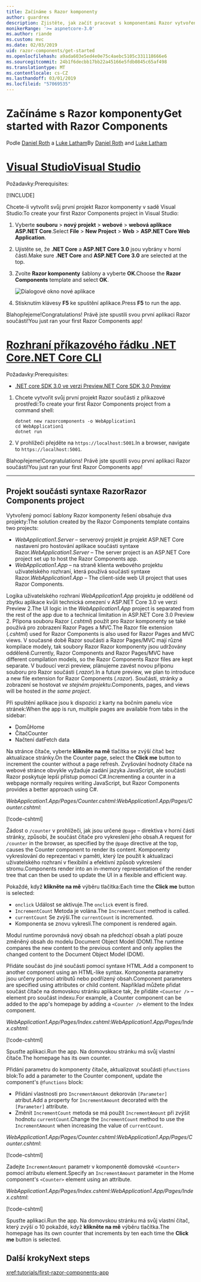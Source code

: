```yaml
---
title: Začínáme s Razor komponenty
author: guardrex
description: Zjistěte, jak začít pracovat s komponentami Razor vytvořením a úpravou Razor součástí projektu.
monikerRange: '>= aspnetcore-3.0'
ms.author: riande
ms.custom: mvc
ms.date: 02/03/2019
uid: razor-components/get-started
ms.openlocfilehash: a9ada603e5ed4e0e75c4aebc5105c331118666e6
ms.sourcegitcommit: 24b1f6decbb17bb22a45166e5fdb0845c65af498
ms.translationtype: MT
ms.contentlocale: cs-CZ
ms.lasthandoff: 03/01/2019
ms.locfileid: "57069535"
---
```

# <a name="get-started-with-razor-components"></a><span data-ttu-id="14d8a-103">Začínáme s Razor komponenty</span><span class="sxs-lookup"><span data-stu-id="14d8a-103">Get started with Razor Components</span></span>

<span data-ttu-id="14d8a-104">Podle [Daniel Roth](https://github.com/danroth27) a [Luke Latham](https://github.com/guardrex)</span><span class="sxs-lookup"><span data-stu-id="14d8a-104">By [Daniel Roth](https://github.com/danroth27) and [Luke Latham](https://github.com/guardrex)</span></span>

# <a name="visual-studiotabvisual-studio"></a>[<span data-ttu-id="14d8a-105">Visual Studio</span><span class="sxs-lookup"><span data-stu-id="14d8a-105">Visual Studio</span></span>](#tab/visual-studio)

<span data-ttu-id="14d8a-106">Požadavky:</span><span class="sxs-lookup"><span data-stu-id="14d8a-106">Prerequisites:</span></span>

[!INCLUDE[](~/includes/net-core-prereqs-vs-3.0.md)]

<span data-ttu-id="14d8a-107">Chcete-li vytvořit svůj první projekt Razor komponenty v sadě Visual Studio:</span><span class="sxs-lookup"><span data-stu-id="14d8a-107">To create your first Razor Components project in Visual Studio:</span></span>

1. <span data-ttu-id="14d8a-108">Vyberte **souboru** > **nový projekt** > **webové** > **webová aplikace ASP.NET Core**.</span><span class="sxs-lookup"><span data-stu-id="14d8a-108">Select **File** > **New Project** > **Web** > **ASP.NET Core Web Application**.</span></span>
1. <span data-ttu-id="14d8a-109">Ujistěte se, že **.NET Core** a **ASP.NET Core 3.0** jsou vybrány v horní části.</span><span class="sxs-lookup"><span data-stu-id="14d8a-109">Make sure **.NET Core** and **ASP.NET Core 3.0** are selected at the top.</span></span>
1. <span data-ttu-id="14d8a-110">Zvolte **Razor komponenty** šablony a vyberte **OK**.</span><span class="sxs-lookup"><span data-stu-id="14d8a-110">Choose the **Razor Components** template and select **OK**.</span></span>

   ![Dialogové okno nové aplikace](https://msdnshared.blob.core.windows.net/media/2019/01/razor-components-template.png)

1. <span data-ttu-id="14d8a-112">Stisknutím klávesy **F5** ke spuštění aplikace.</span><span class="sxs-lookup"><span data-stu-id="14d8a-112">Press **F5** to run the app.</span></span>

<span data-ttu-id="14d8a-113">Blahopřejeme!</span><span class="sxs-lookup"><span data-stu-id="14d8a-113">Congratulations!</span></span> <span data-ttu-id="14d8a-114">Právě jste spustili svou první aplikaci Razor součásti!</span><span class="sxs-lookup"><span data-stu-id="14d8a-114">You just ran your first Razor Components app!</span></span>

<!--

# [Visual Studio Code](#tab/visual-studio-code)

Prerequisites:

[!INCLUDE[](~/includes/net-core-prereqs-vsc-3.0.md)]

To create your first Razor Components project in Visual Studio Code:

1. Execute the following command from a command shell:

   ```console
   dotnet new razorcomponents -o WebApplication1
   ```

1. Open the *WebApplication1* folder in Visual Studio Code.

1. Add a *.vscode* folder.

1. Add a *tasks.json* file to the *.vscode* folder with the following content:

   [!code-json[](get-started/samples_snapshot/3.x/tasks.json)]

1. Add a *launch.json* file to the *.vscode* folder with the following content:

   [!code-json[](get-started/samples_snapshot/3.x/launch.json)]

1. Execute the app using the Visual Studio Code debugger.

1. In a browser, navigate to `https://localhost:5001`.

Congratulations! You just ran your first Razor Components app!

# [Visual Studio for Mac](#tab/visual-studio-mac)

.NET Core 3.0 will be supported with Visual Studio for Mac version 8.0 or later. Visual Studio for Mac version 8.0 Preview isn't available at this time.

Use the [.NET Core CLI version of this topic](xref:razor-components/get-started?tabs=netcore-cli) on macOS.


[!INCLUDE[](~/includes/net-core-prereqs-mac-3.0.md)]

To create your first project Razor Components project in Visual Studio for Mac:

1. Select **File** > **New Solution** or **New Project**.
1. In the sidebar, select **.NET Core** > **App**.
1. Select **ASP.NET Core Razor Components** and select **Next**.
1. The **Target Framework** defaults to **.NET Core 3.0**. Select **Next**.
1. In the **Project Name** field, enter `WebApplication1`. Select **Create**.
1. Select **Run** > **Run Without Debugging** to run the app *without the debugger*. Running with the debugger isn't supported at this time.

Congratulations! You just ran your first Razor Components app!
-->

# <a name="net-core-clitabnetcore-cli"></a>[<span data-ttu-id="14d8a-115">Rozhraní příkazového řádku .NET Core</span><span class="sxs-lookup"><span data-stu-id="14d8a-115">.NET Core CLI</span></span>](#tab/netcore-cli/)

<span data-ttu-id="14d8a-116">Požadavky:</span><span class="sxs-lookup"><span data-stu-id="14d8a-116">Prerequisites:</span></span>

* [<span data-ttu-id="14d8a-117">.NET core SDK 3.0 ve verzi Preview</span><span class="sxs-lookup"><span data-stu-id="14d8a-117">.NET Core SDK 3.0 Preview</span></span>](https://dotnet.microsoft.com/download/dotnet-core/3.0)

1. <span data-ttu-id="14d8a-118">Chcete vytvořit svůj první projekt Razor součásti z příkazové prostředí:</span><span class="sxs-lookup"><span data-stu-id="14d8a-118">To create your first Razor Components project from a command shell:</span></span>

   ```console
   dotnet new razorcomponents -o WebApplication1
   cd WebApplication1
   dotnet run
   ```

1. <span data-ttu-id="14d8a-119">V prohlížeči přejděte na `https://localhost:5001`.</span><span class="sxs-lookup"><span data-stu-id="14d8a-119">In a browser, navigate to `https://localhost:5001`.</span></span>

<span data-ttu-id="14d8a-120">Blahopřejeme!</span><span class="sxs-lookup"><span data-stu-id="14d8a-120">Congratulations!</span></span> <span data-ttu-id="14d8a-121">Právě jste spustili svou první aplikaci Razor součásti!</span><span class="sxs-lookup"><span data-stu-id="14d8a-121">You just ran your first Razor Components app!</span></span>

---

## <a name="razor-components-project"></a><span data-ttu-id="14d8a-122">Projekt součásti syntaxe Razor</span><span class="sxs-lookup"><span data-stu-id="14d8a-122">Razor Components project</span></span>

<span data-ttu-id="14d8a-123">Vytvořený pomocí šablony Razor komponenty řešení obsahuje dva projekty:</span><span class="sxs-lookup"><span data-stu-id="14d8a-123">The solution created by the Razor Components template contains two projects:</span></span>

* <span data-ttu-id="14d8a-124">*WebApplication1.Server* &ndash; serverový projekt je projekt ASP.NET Core nastavení pro hostování aplikace součásti syntaxe Razor.</span><span class="sxs-lookup"><span data-stu-id="14d8a-124">*WebApplication1.Server* &ndash; The server project is an ASP.NET Core project set up to host the Razor Components app.</span></span>
* <span data-ttu-id="14d8a-125">*WebApplication1.App* &ndash; na straně klienta webového projektu uživatelského rozhraní, která používá součásti syntaxe Razor.</span><span class="sxs-lookup"><span data-stu-id="14d8a-125">*WebApplication1.App* &ndash; The client-side web UI project that uses Razor Components.</span></span>

<span data-ttu-id="14d8a-126">Logika uživatelského rozhraní *WebApplication1.App* projektu je oddělené od zbytku aplikace kvůli technická omezení v ASP.NET Core 3.0 ve verzi Preview 2.</span><span class="sxs-lookup"><span data-stu-id="14d8a-126">The UI logic in the *WebApplication1.App* project is separated from the rest of the app due to a technical limitation in ASP.NET Core 3.0 Preview 2.</span></span> <span data-ttu-id="14d8a-127">Přípona souboru Razor (*.cshtml*) použít pro Razor komponenty se také používá pro zobrazení Razor Pages a MVC.</span><span class="sxs-lookup"><span data-stu-id="14d8a-127">The Razor file extension (*.cshtml*) used for Razor Components is also used for Razor Pages and MVC views.</span></span> <span data-ttu-id="14d8a-128">V současné době Razor součásti a Razor Pages/MVC mají různé kompilace modely, tak soubory Razor Razor komponenty jsou udržovány odděleně.</span><span class="sxs-lookup"><span data-stu-id="14d8a-128">Currently, Razor Components and Razor Pages/MVC have different compilation models, so the Razor Components Razor files are kept separate.</span></span> <span data-ttu-id="14d8a-129">V budoucí verzi preview, plánujeme zavést novou příponu souboru pro Razor součásti (*.razor*).</span><span class="sxs-lookup"><span data-stu-id="14d8a-129">In a future preview, we plan to introduce a new file extension for Razor Components (*.razor*).</span></span> <span data-ttu-id="14d8a-130">Součásti, stránky a zobrazení se hostovat *ve stejném projektu*.</span><span class="sxs-lookup"><span data-stu-id="14d8a-130">Components, pages, and views will be hosted *in the same project*.</span></span>

<span data-ttu-id="14d8a-131">Při spuštění aplikace jsou k dispozici z karty na bočním panelu více stránek:</span><span class="sxs-lookup"><span data-stu-id="14d8a-131">When the app is run, multiple pages are available from tabs in the sidebar:</span></span>

* <span data-ttu-id="14d8a-132">Domů</span><span class="sxs-lookup"><span data-stu-id="14d8a-132">Home</span></span>
* <span data-ttu-id="14d8a-133">Čítač</span><span class="sxs-lookup"><span data-stu-id="14d8a-133">Counter</span></span>
* <span data-ttu-id="14d8a-134">Načtení dat</span><span class="sxs-lookup"><span data-stu-id="14d8a-134">Fetch data</span></span>

<span data-ttu-id="14d8a-135">Na stránce čítače, vyberte **klikněte na mě** tlačítka se zvýší čítač bez aktualizace stránky.</span><span class="sxs-lookup"><span data-stu-id="14d8a-135">On the Counter page, select the **Click me** button to increment the counter without a page refresh.</span></span> <span data-ttu-id="14d8a-136">Zvyšování hodnoty čítače na webové stránce obvykle vyžaduje zadání jazyka JavaScript, ale součásti Razor poskytuje lepší přístup pomocí C#.</span><span class="sxs-lookup"><span data-stu-id="14d8a-136">Incrementing a counter in a webpage normally requires writing JavaScript, but Razor Components provides a better approach using C#.</span></span>

<span data-ttu-id="14d8a-137">*WebApplication1.App/Pages/Counter.cshtml*:</span><span class="sxs-lookup"><span data-stu-id="14d8a-137">*WebApplication1.App/Pages/Counter.cshtml*:</span></span>

[!code-cshtml[](get-started/samples_snapshot/3.x/Counter1.cshtml)]

<span data-ttu-id="14d8a-138">Žádost o `/counter` v prohlížeči, jak jsou určené `@page` – direktiva v horní části stránky, způsobí, že součást čítače pro vykreslení jeho obsah.</span><span class="sxs-lookup"><span data-stu-id="14d8a-138">A request for `/counter` in the browser, as specified by the `@page` directive at the top, causes the Counter component to render its content.</span></span> <span data-ttu-id="14d8a-139">Komponenty vykreslování do reprezentaci v paměti, který lze použít k aktualizaci uživatelského rozhraní v flexibilní a efektivní způsob vykreslení stromu.</span><span class="sxs-lookup"><span data-stu-id="14d8a-139">Components render into an in-memory representation of the render tree that can then be used to update the UI in a flexible and efficient way.</span></span>

<span data-ttu-id="14d8a-140">Pokaždé, když **klikněte na mě** výběru tlačítka:</span><span class="sxs-lookup"><span data-stu-id="14d8a-140">Each time the **Click me** button is selected:</span></span>

* <span data-ttu-id="14d8a-141">`onclick` Událost se aktivuje.</span><span class="sxs-lookup"><span data-stu-id="14d8a-141">The `onclick` event is fired.</span></span>
* <span data-ttu-id="14d8a-142">`IncrementCount` Metoda je volána.</span><span class="sxs-lookup"><span data-stu-id="14d8a-142">The `IncrementCount` method is called.</span></span>
* <span data-ttu-id="14d8a-143">`currentCount` Se zvýší.</span><span class="sxs-lookup"><span data-stu-id="14d8a-143">The `currentCount` is incremented.</span></span>
* <span data-ttu-id="14d8a-144">Komponenta se znovu vykreslí.</span><span class="sxs-lookup"><span data-stu-id="14d8a-144">The component is rendered again.</span></span>

<span data-ttu-id="14d8a-145">Modul runtime porovnává nový obsah na předchozí obsah a platí pouze změněný obsah do modelu Document Object Model (DOM).</span><span class="sxs-lookup"><span data-stu-id="14d8a-145">The runtime compares the new content to the previous content and only applies the changed content to the Document Object Model (DOM).</span></span>

<span data-ttu-id="14d8a-146">Přidáte součást do jiné součásti pomocí syntaxe HTML.</span><span class="sxs-lookup"><span data-stu-id="14d8a-146">Add a component to another component using an HTML-like syntax.</span></span> <span data-ttu-id="14d8a-147">Komponenta parametry jsou určeny pomocí atributů nebo podřízený obsah.</span><span class="sxs-lookup"><span data-stu-id="14d8a-147">Component parameters are specified using attributes or child content.</span></span> <span data-ttu-id="14d8a-148">Například můžete přidat součást čítače na domovskou stránku aplikace tak, že přidáte `<Counter />` – element pro součást indexu.</span><span class="sxs-lookup"><span data-stu-id="14d8a-148">For example, a Counter component can be added to the app's homepage by adding a `<Counter />` element to the Index component.</span></span>

<span data-ttu-id="14d8a-149">*WebApplication1.App/Pages/Index.cshtml*:</span><span class="sxs-lookup"><span data-stu-id="14d8a-149">*WebApplication1.App/Pages/Index.cshtml*:</span></span>

[!code-cshtml[](get-started/samples_snapshot/3.x/Index1.cshtml?highlight=7)]

<span data-ttu-id="14d8a-150">Spusťte aplikaci.</span><span class="sxs-lookup"><span data-stu-id="14d8a-150">Run the app.</span></span> <span data-ttu-id="14d8a-151">Na domovskou stránku má svůj vlastní čítače.</span><span class="sxs-lookup"><span data-stu-id="14d8a-151">The homepage has its own counter.</span></span>

<span data-ttu-id="14d8a-152">Přidání parametru do komponenty čítače, aktualizovat součásti `@functions` blok:</span><span class="sxs-lookup"><span data-stu-id="14d8a-152">To add a parameter to the Counter component, update the component's `@functions` block:</span></span>

* <span data-ttu-id="14d8a-153">Přidání vlastnosti pro `IncrementAmount` dekorován `[Parameter]` atribut.</span><span class="sxs-lookup"><span data-stu-id="14d8a-153">Add a property for `IncrementAmount` decorated with the `[Parameter]` attribute.</span></span>
* <span data-ttu-id="14d8a-154">Změnit `IncrementCount` metoda se má použít `IncrementAmount` při zvýšit hodnotu `currentCount`.</span><span class="sxs-lookup"><span data-stu-id="14d8a-154">Change the `IncrementCount` method to use the `IncrementAmount` when increasing the value of `currentCount`.</span></span>

<span data-ttu-id="14d8a-155">*WebApplication1.App/Pages/Counter.cshtml*:</span><span class="sxs-lookup"><span data-stu-id="14d8a-155">*WebApplication1.App/Pages/Counter.cshtml*:</span></span>

[!code-cshtml[](get-started/samples_snapshot/3.x/Counter2.cshtml?highlight=4,8)]

<span data-ttu-id="14d8a-156">Zadejte `IncrementAmount` parametr v komponentě domovské `<Counter>` pomocí atributu element.</span><span class="sxs-lookup"><span data-stu-id="14d8a-156">Specify an `IncrementAmount` parameter in the Home component's `<Counter>` element using an attribute.</span></span>

<span data-ttu-id="14d8a-157">*WebApplication1.App/Pages/Index.cshtml*:</span><span class="sxs-lookup"><span data-stu-id="14d8a-157">*WebApplication1.App/Pages/Index.cshtml*:</span></span>

[!code-cshtml[](get-started/samples_snapshot/3.x/Index2.cshtml)]

<span data-ttu-id="14d8a-158">Spusťte aplikaci.</span><span class="sxs-lookup"><span data-stu-id="14d8a-158">Run the app.</span></span> <span data-ttu-id="14d8a-159">Na domovskou stránku má svůj vlastní čítač, který zvýší o 10 pokaždé, když **klikněte na mě** výběru tlačítka.</span><span class="sxs-lookup"><span data-stu-id="14d8a-159">The homepage has its own counter that increments by ten each time the **Click me** button is selected.</span></span>

## <a name="next-steps"></a><span data-ttu-id="14d8a-160">Další kroky</span><span class="sxs-lookup"><span data-stu-id="14d8a-160">Next steps</span></span>

<xref:tutorials/first-razor-components-app>
